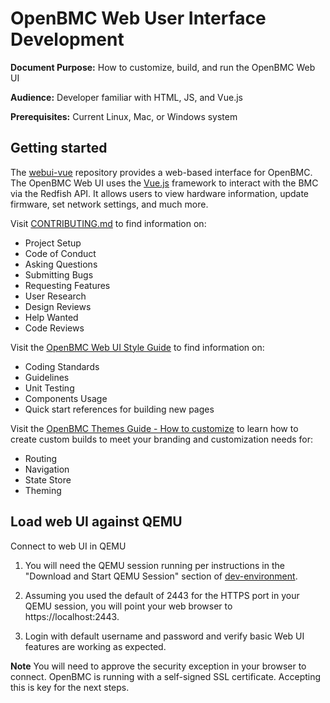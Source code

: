 # OpenBMC Web User Interface Development

**Document Purpose:** How to customize, build, and run the OpenBMC Web UI

**Audience:** Developer familiar with HTML, JS, and Vue.js

**Prerequisites:** Current Linux, Mac, or Windows system

## Getting started

The [webui-vue](https://github.com/openbmc/webui-vue) repository
provides a web-based interface for OpenBMC. The OpenBMC Web UI uses the
[Vue.js](https://vuejs.org/) framework to interact with the BMC via the
Redfish API. It allows users to view hardware information, update firmware,
set network settings, and much more.

Visit [CONTRIBUTING.md](https://github.com/openbmc/webui-vue/blob/master/CONTRIBUTING.md)
to find information on:
- Project Setup
- Code of Conduct
- Asking Questions
- Submitting Bugs
- Requesting Features
- User Research
- Design Reviews
- Help Wanted
- Code Reviews

Visit the [OpenBMC Web UI Style Guide](https://openbmc.github.io/webui-vue/)
to find information on:
- Coding Standards
- Guidelines
- Unit Testing
- Components Usage
- Quick start references for building new pages

Visit the [OpenBMC Themes Guide - How to customize](https://openbmc.github.io/webui-vue/themes/customize.html)
to learn how to create custom builds to meet your branding and customization
needs for:
- Routing
- Navigation
- State Store
- Theming


## Load web UI against QEMU

Connect to web UI in QEMU

1. You will need the QEMU session running per instructions in the
"Download and Start QEMU Session" section of
[dev-environment](https://github.com/openbmc/docs/blob/master/development/dev-environment.md).

2. Assuming you used the default of 2443 for the HTTPS port in your QEMU
session, you will point your web browser to https://localhost:2443.

3. Login with default username and password and verify basic Web UI features are
working as expected.

**Note** You will need to approve the security exception in your browser to
connect. OpenBMC is running with a self-signed SSL certificate. Accepting
this is key for the next steps.